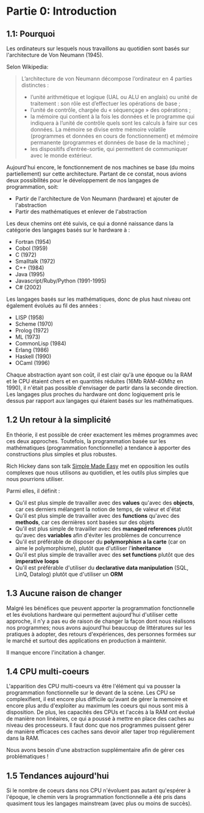 # Partie 0: Introduction

## 1.1: Pourquoi
Les ordinateurs sur lesquels nous travaillons au quotidien sont basés sur l'architecture de Von Neumann (1945).

Selon Wikipedia:
> L’architecture de von Neumann décompose l’ordinateur en 4 parties distinctes :
> * l’unité arithmétique et logique (UAL ou ALU en anglais) ou unité de traitement : son rôle est d’effectuer les opérations de base ;
> * l’unité de contrôle, chargée du « séquençage » des opérations ;
> * la mémoire qui contient à la fois les données et le programme qui indiquera à l’unité de contrôle quels sont les calculs à faire sur ces données. La mémoire se divise entre mémoire volatile (programmes et données en cours de fonctionnement) et mémoire permanente (programmes et données de base de la machine) ;
> * les dispositifs d’entrée-sortie, qui permettent de communiquer avec le monde extérieur.

Aujourd'hui encore, le fonctionnement de nos machines se base (du moins partiellement) sur cette architecture. Partant de ce constat, nous avions deux possibilités pour le  développement de nos langages de programmation, soit:
* Partir de l'architecture de Von Neumann (hardware) et ajouter de l'abstraction
* Partir des mathématiques et enlever de l'abstraction

Les deux chemins ont été suivis, ce qui a donné naissance dans la catégorie des langages basés sur le hardware à :
*  Fortran (1954)
*  Cobol (1959)
*  C (1972)
*  Smalltalk (1972)
*  C++ (1984)
*  Java (1995)
*  Javascript/Ruby/Python (1991-1995)
*  C# (2002)

Les langages basés sur les mathématiques, donc de plus haut niveau ont également évolués au fil des années :
* LISP (1958)
* Scheme (1970)
* Prolog (1972)
* ML (1973)
* CommonLisp (1984)
* Erlang (1986)
* Haskell (1990)
* OCaml (1996)

Chaque abstraction ayant son coût, il est clair qu'à une époque ou la RAM et le CPU étaient chers et en quantités réduites (16Mb RAM-40Mhz en 1990), il n'était pas possible d'envisager de partir dans la seconde direction. Les langages plus proches du hardware ont donc logiquement pris le dessus par rapport aux langages qui étaient basés sur les mathématiques.

## 1.2 Un retour à la simplicité

En théorie, il est possible de créer exactement les mêmes programmes avec ces deux approches. Toutefois, la programmation basée sur les mathématiques (programmation fonctionnelle) a tendance à apporter des constructions plus simples et plus robustes.

Rich Hickey dans son talk [Simple Made Easy](https://www.infoq.com/presentations/Simple-Made-Easy/) met en opposition les outils complexes que nous utilisons au quotidien, et les outils plus simples que nous pourrions utiliser.

Parmi elles, il définit :
- Qu'il est plus simple de travailler avec des **values** qu'avec des **objects**, car ces derniers mélangent la notion de temps, de valeur et d'état
- Qu'il est plus simple de travailler avec des **functions** qu'avec des **methods**, car ces dernières sont basées sur des objets
- Qu'il est plus simple de travailler avec des **managed references** plutôt qu'avec des **variables** afin d'éviter les problèmes de concurrence
- Qu'il est préférable de disposer du **polymorphism a la carte** (car on aime le polymorphisme), plutôt que d'utiliser l'**inheritance**
- Qu'il est plus simple de travailler avec des **set functions** plutôt que des **imperative loops**
- Qu'il est préférable d'utiliser du **declarative data manipulation** (SQL, LinQ, Datalog) plutôt que d'utiliser un **ORM**

## 1.3 Aucune raison de changer

Malgré les bénéfices que peuvent apporter la programmation fonctionnelle et les évolutions hardware qui permettent aujourd'hui d'utiliser cette approche, il n'y a pas eu de raison de changer la façon dont nous réalisons nos programmes; nous avons aujourd'hui beaucoup de littératures sur les pratiques à adopter, des retours d'expériences, des personnes formées sur le marché et surtout des applications en production à maintenir.

Il manque encore l'incitation à changer.

## 1.4 CPU multi-coeurs
L'apparition des CPU multi-coeurs va être l'élément qui va pousser la programmation fonctionnelle sur le devant de la scène. Les CPU se complexifient, il est encore plus difficile qu'avant de gérer la memoire et encore plus ardu d'exploiter au maximum les coeurs qui nous sont mis à disposition.
De plus, les capacités des CPUs et l'accès à la RAM ont évolué de manière non linéaires, ce qui a poussé à mettre en place des caches au niveau des processeurs. Il faut donc que nos programmes puissent gérer de manière efficaces ces caches sans devoir aller taper trop régulièrement dans la RAM.

Nous avons besoin d'une abstraction supplémentaire afin de gérer ces problématiques !

## 1.5 Tendances aujourd'hui

Si le nombre de coeurs dans nos CPU n'évoluent pas autant qu'espérer à l'époque, le chemin vers la programmation fonctionnelle a été pris dans quasiment tous les langages mainstream (avec plus ou moins de succès).